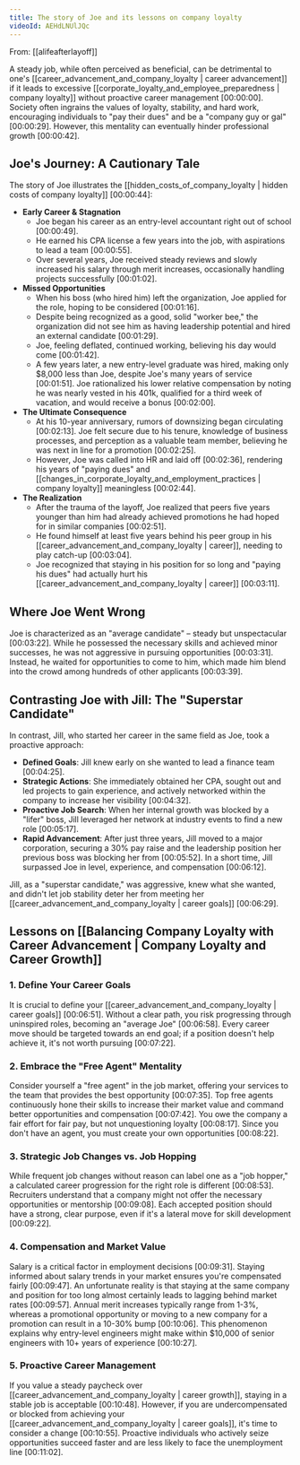 ```yaml
---
title: The story of Joe and its lessons on company loyalty
videoId: AEHdLNUlJQc
---
```


From: [[alifeafterlayoff]] <br/> 

A steady job, while often perceived as beneficial, can be detrimental to one's [[career_advancement_and_company_loyalty | career advancement]] if it leads to excessive [[corporate_loyalty_and_employee_preparedness | company loyalty]] without proactive career management <a class="yt-timestamp" data-t="00:00:00">[00:00:00]</a>. Society often ingrains the values of loyalty, stability, and hard work, encouraging individuals to "pay their dues" and be a "company guy or gal" <a class="yt-timestamp" data-t="00:00:29">[00:00:29]</a>. However, this mentality can eventually hinder professional growth <a class="yt-timestamp" data-t="00:00:42">[00:00:42]</a>.

## Joe's Journey: A Cautionary Tale

The story of Joe illustrates the [[hidden_costs_of_company_loyalty | hidden costs of company loyalty]] <a class="yt-timestamp" data-t="00:00:44">[00:00:44]</a>:

*   **Early Career & Stagnation**
    *   Joe began his career as an entry-level accountant right out of school <a class="yt-timestamp" data-t="00:00:49">[00:00:49]</a>.
    *   He earned his CPA license a few years into the job, with aspirations to lead a team <a class="yt-timestamp" data-t="00:00:55">[00:00:55]</a>.
    *   Over several years, Joe received steady reviews and slowly increased his salary through merit increases, occasionally handling projects successfully <a class="yt-timestamp" data-t="00:01:02">[00:01:02]</a>.
*   **Missed Opportunities**
    *   When his boss (who hired him) left the organization, Joe applied for the role, hoping to be considered <a class="yt-timestamp" data-t="00:01:16">[00:01:16]</a>.
    *   Despite being recognized as a good, solid "worker bee," the organization did not see him as having leadership potential and hired an external candidate <a class="yt-timestamp" data-t="00:01:29">[00:01:29]</a>.
    *   Joe, feeling deflated, continued working, believing his day would come <a class="yt-timestamp" data-t="00:01:42">[00:01:42]</a>.
    *   A few years later, a new entry-level graduate was hired, making only $8,000 less than Joe, despite Joe's many years of service <a class="yt-timestamp" data-t="00:01:51">[00:01:51]</a>. Joe rationalized his lower relative compensation by noting he was nearly vested in his 401k, qualified for a third week of vacation, and would receive a bonus <a class="yt-timestamp" data-t="00:02:00">[00:02:00]</a>.
*   **The Ultimate Consequence**
    *   At his 10-year anniversary, rumors of downsizing began circulating <a class="yt-timestamp" data-t="00:02:13">[00:02:13]</a>. Joe felt secure due to his tenure, knowledge of business processes, and perception as a valuable team member, believing he was next in line for a promotion <a class="yt-timestamp" data-t="00:02:25">[00:02:25]</a>.
    *   However, Joe was called into HR and laid off <a class="yt-timestamp" data-t="00:02:36">[00:02:36]</a>, rendering his years of "paying dues" and [[changes_in_corporate_loyalty_and_employment_practices | company loyalty]] meaningless <a class="yt-timestamp" data-t="00:02:44">[00:02:44]</a>.
*   **The Realization**
    *   After the trauma of the layoff, Joe realized that peers five years younger than him had already achieved promotions he had hoped for in similar companies <a class="yt-timestamp" data-t="00:02:51">[00:02:51]</a>.
    *   He found himself at least five years behind his peer group in his [[career_advancement_and_company_loyalty | career]], needing to play catch-up <a class="yt-timestamp" data-t="00:03:04">[00:03:04]</a>.
    *   Joe recognized that staying in his position for so long and "paying his dues" had actually hurt his [[career_advancement_and_company_loyalty | career]] <a class="yt-timestamp" data-t="00:03:11">[00:03:11]</a>.

## Where Joe Went Wrong

Joe is characterized as an "average candidate" – steady but unspectacular <a class="yt-timestamp" data-t="00:03:22">[00:03:22]</a>. While he possessed the necessary skills and achieved minor successes, he was not aggressive in pursuing opportunities <a class="yt-timestamp" data-t="00:03:31">[00:03:31]</a>. Instead, he waited for opportunities to come to him, which made him blend into the crowd among hundreds of other applicants <a class="yt-timestamp" data-t="00:03:39">[00:03:39]</a>.

## Contrasting Joe with Jill: The "Superstar Candidate"

In contrast, Jill, who started her career in the same field as Joe, took a proactive approach:

*   **Defined Goals**: Jill knew early on she wanted to lead a finance team <a class="yt-timestamp" data-t="00:04:25">[00:04:25]</a>.
*   **Strategic Actions**: She immediately obtained her CPA, sought out and led projects to gain experience, and actively networked within the company to increase her visibility <a class="yt-timestamp" data-t="00:04:32">[00:04:32]</a>.
*   **Proactive Job Search**: When her internal growth was blocked by a "lifer" boss, Jill leveraged her network at industry events to find a new role <a class="yt-timestamp" data-t="00:05:17">[00:05:17]</a>.
*   **Rapid Advancement**: After just three years, Jill moved to a major corporation, securing a 30% pay raise and the leadership position her previous boss was blocking her from <a class="yt-timestamp" data-t="00:05:52">[00:05:52]</a>. In a short time, Jill surpassed Joe in level, experience, and compensation <a class="yt-timestamp" data-t="00:06:12">[00:06:12]</a>.

Jill, as a "superstar candidate," was aggressive, knew what she wanted, and didn't let job stability deter her from meeting her [[career_advancement_and_company_loyalty | career goals]] <a class="yt-timestamp" data-t="00:06:29">[00:06:29]</a>.

## Lessons on [[Balancing Company Loyalty with Career Advancement | Company Loyalty and Career Growth]]

### 1. Define Your Career Goals
It is crucial to define your [[career_advancement_and_company_loyalty | career goals]] <a class="yt-timestamp" data-t="00:06:51">[00:06:51]</a>. Without a clear path, you risk progressing through uninspired roles, becoming an "average Joe" <a class="yt-timestamp" data-t="00:06:58">[00:06:58]</a>. Every career move should be targeted towards an end goal; if a position doesn't help achieve it, it's not worth pursuing <a class="yt-timestamp" data-t="00:07:22">[00:07:22]</a>.

### 2. Embrace the "Free Agent" Mentality
Consider yourself a "free agent" in the job market, offering your services to the team that provides the best opportunity <a class="yt-timestamp" data-t="00:07:35">[00:07:35]</a>. Top free agents continuously hone their skills to increase their market value and command better opportunities and compensation <a class="yt-timestamp" data-t="00:07:42">[00:07:42]</a>. You owe the company a fair effort for fair pay, but not unquestioning loyalty <a class="yt-timestamp" data-t="00:08:17">[00:08:17]</a>. Since you don't have an agent, you must create your own opportunities <a class="yt-timestamp" data-t="00:08:22">[00:08:22]</a>.

### 3. Strategic Job Changes vs. Job Hopping
While frequent job changes without reason can label one as a "job hopper," a calculated career progression for the right role is different <a class="yt-timestamp" data-t="00:08:53">[00:08:53]</a>. Recruiters understand that a company might not offer the necessary opportunities or mentorship <a class="yt-timestamp" data-t="00:09:08">[00:09:08]</a>. Each accepted position should have a strong, clear purpose, even if it's a lateral move for skill development <a class="yt-timestamp" data-t="00:09:22">[00:09:22]</a>.

### 4. Compensation and Market Value
Salary is a critical factor in employment decisions <a class="yt-timestamp" data-t="00:09:31">[00:09:31]</a>. Staying informed about salary trends in your market ensures you're compensated fairly <a class="yt-timestamp" data-t="00:09:47">[00:09:47]</a>. An unfortunate reality is that staying at the same company and position for too long almost certainly leads to lagging behind market rates <a class="yt-timestamp" data-t="00:09:57">[00:09:57]</a>. Annual merit increases typically range from 1-3%, whereas a promotional opportunity or moving to a new company for a promotion can result in a 10-30% bump <a class="yt-timestamp" data-t="00:10:06">[00:10:06]</a>. This phenomenon explains why entry-level engineers might make within $10,000 of senior engineers with 10+ years of experience <a class="yt-timestamp" data-t="00:10:27">[00:10:27]</a>.

### 5. Proactive Career Management
If you value a steady paycheck over [[career_advancement_and_company_loyalty | career growth]], staying in a stable job is acceptable <a class="yt-timestamp" data-t="00:10:48">[00:10:48]</a>. However, if you are undercompensated or blocked from achieving your [[career_advancement_and_company_loyalty | career goals]], it's time to consider a change <a class="yt-timestamp" data-t="00:10:55">[00:10:55]</a>. Proactive individuals who actively seize opportunities succeed faster and are less likely to face the unemployment line <a class="yt-timestamp" data-t="00:11:02">[00:11:02]</a>.